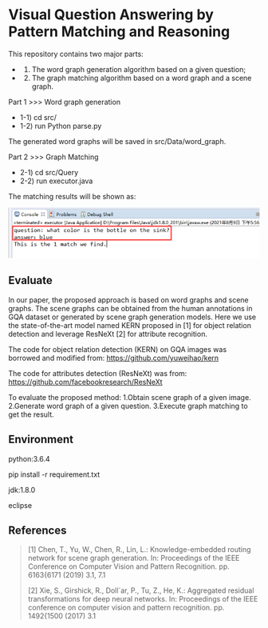 # Visual Question Answering by Pattern Matching and Reasoning

This repository contains two major parts:
- 1) The word graph generation algorithm based on a given question;
- 2) The graph matching algorithm based on a word graph and a scene graph.


Part 1 >>> Word graph generation

- 1-1) cd src/
- 1-2) run Python parse.py

The generated word graphs will be saved in src/Data/word_graph.

Part 2 >>> Graph Matching

- 2-1) cd src/Query
- 2-2) run executor.java

The matching results will be shown as:  

![img.png](img.png)

## Evaluate
In our paper, the proposed approach is based on word graphs and scene graphs. The scene graphs can be obtained from the human annotations in GQA dataset or generated by scene graph generation models. Here we use the state-of-the-art model named KERN proposed in [1] for object relation detection and leverage ResNeXt [2] for attribute recognition.

The code for object relation detection (KERN) on GQA images was borrowed and modified from:
https://github.com/yuweihao/kern

The code for attributes detection (ResNeXt) was from:
https://github.com/facebookresearch/ResNeXt

To evaluate the proposed method:
1.Obtain scene graph of a given image.
2.Generate word graph of a given question.
3.Execute graph matching to get the result.


## Environment
python:3.6.4  

pip install -r requirement.txt  

jdk:1.8.0  

eclipse

## References
> [1] Chen, T., Yu, W., Chen, R., Lin, L.: Knowledge-embedded routing network for scene graph generation. In: Proceedings of the IEEE Conference on Computer Vision and Pattern Recognition. pp. 6163{6171 (2019) 3.1, 7.1  
> 
> [2] Xie, S., Girshick, R., Doll´ar, P., Tu, Z., He, K.: Aggregated residual transformations for deep neural networks. In: Proceedings of the IEEE conference on computer vision and pattern recognition. pp. 1492{1500 (2017) 3.1
